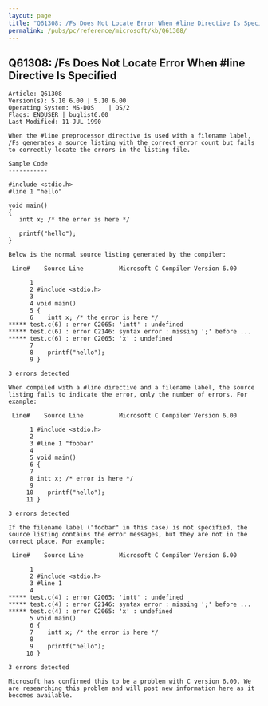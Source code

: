 ```yaml
---
layout: page
title: "Q61308: /Fs Does Not Locate Error When #line Directive Is Specified"
permalink: /pubs/pc/reference/microsoft/kb/Q61308/
---
```


## Q61308: /Fs Does Not Locate Error When #line Directive Is Specified

	Article: Q61308
	Version(s): 5.10 6.00 | 5.10 6.00
	Operating System: MS-DOS    | OS/2
	Flags: ENDUSER | buglist6.00
	Last Modified: 11-JUL-1990
	
	When the #line preprocessor directive is used with a filename label,
	/Fs generates a source listing with the correct error count but fails
	to correctly locate the errors in the listing file.
	
	Sample Code
	-----------
	
	#include <stdio.h>
	#line 1 "hello"
	
	void main()
	{
	   intt x; /* the error is here */
	
	   printf("hello");
	}
	
	Below is the normal source listing generated by the compiler:
	
	 Line#    Source Line          Microsoft C Compiler Version 6.00
	
	      1
	      2 #include <stdio.h>
	      3
	      4 void main()
	      5 {
	      6    intt x; /* the error is here */
	***** test.c(6) : error C2065: 'intt' : undefined
	***** test.c(6) : error C2146: syntax error : missing ';' before ...
	***** test.c(6) : error C2065: 'x' : undefined
	      7
	      8    printf("hello");
	      9 }
	
	3 errors detected
	
	When compiled with a #line directive and a filename label, the source
	listing fails to indicate the error, only the number of errors. For
	example:
	
	 Line#    Source Line          Microsoft C Compiler Version 6.00
	
	      1 #include <stdio.h>
	      2
	      3 #line 1 "foobar"
	      4
	      5 void main()
	      6 {
	      7
	      8 intt x; /* error is here */
	      9
	     10    printf("hello");
	     11 }
	
	3 errors detected
	
	If the filename label ("foobar" in this case) is not specified, the
	source listing contains the error messages, but they are not in the
	correct place. For example:
	
	 Line#    Source Line          Microsoft C Compiler Version 6.00
	
	      1
	      2 #include <stdio.h>
	      3 #line 1
	      4
	***** test.c(4) : error C2065: 'intt' : undefined
	***** test.c(4) : error C2146: syntax error : missing ';' before ...
	***** test.c(4) : error C2065: 'x' : undefined
	      5 void main()
	      6 {
	      7    intt x; /* the error is here */
	      8
	      9    printf("hello");
	     10 }
	
	3 errors detected
	
	Microsoft has confirmed this to be a problem with C version 6.00. We
	are researching this problem and will post new information here as it
	becomes available.
